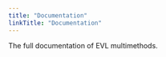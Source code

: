 ```yaml
---
title: "Documentation"
linkTitle: "Documentation"
---
```


The full documentation of EVL multimethods.

